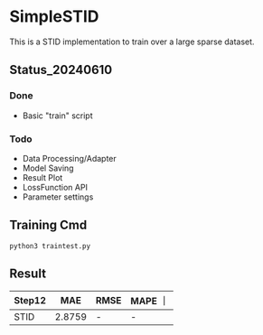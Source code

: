 # SimpleSTID

This is a STID implementation to train over a large sparse dataset.

## Status_20240610
### Done
- Basic "train" script
### Todo
- Data Processing/Adapter
- Model Saving 
- Result Plot
- LossFunction API
- Parameter settings

## Training Cmd

```
python3 traintest.py
```

## Result
| Step12  |  MAE |  RMSE | MAPE ｜
|-------|-------|-------|-------| 
| STID | 2.8759 | - | -|

